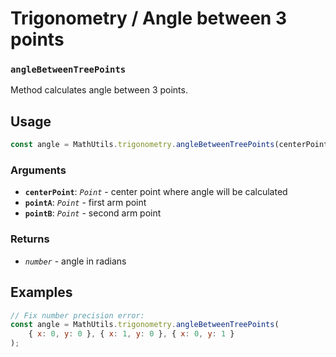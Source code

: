 Trigonometry / Angle between 3 points
=====================================

### `angleBetweenTreePoints`

Method calculates angle between 3 points.


Usage
-----

```js
const angle = MathUtils.trigonometry.angleBetweenTreePoints(centerPoint, pointA, pointB);
```


### Arguments

* **`centerPoint`**: *`Point`* - center point where angle will be calculated
* **`pointA`**: *`Point`* - first arm point
* **`pointB`**: *`Point`* - second arm point


### Returns

* *`number`* - angle in radians


Examples
--------

```js
// Fix number precision error:
const angle = MathUtils.trigonometry.angleBetweenTreePoints(
	{ x: 0, y: 0 }, { x: 1, y: 0 }, { x: 0, y: 1 }
);
```
